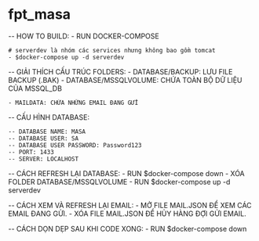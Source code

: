 # fpt_masa

-- HOW TO BUILD:
	- RUN DOCKER-COMPOSE

	# serverdev là nhóm các services nhưng không bao gồm tomcat
	- $docker-compose up -d serverdev

-- GIẢI THÍCH CẤU TRÚC FOLDERS:
	- DATABASE/BACKUP: LƯU FILE BACKUP (.BAK)
	- DATABASE/MSSQLVOLUME: CHỨA TOÀN BỘ DỮ LIỆU CỦA MSSQL_DB

	- MAILDATA: CHỨA NHỮNG EMAIL ĐANG GỬI

-- CẤU HÌNH DATABASE:

	-- DATABASE NAME: MASA
	-- DATABASE USER: SA
	-- DATABASE USER PASSWORD: Password123
	-- PORT: 1433
	-- SERVER: LOCALHOST

-- CÁCH REFRESH LẠI DATABASE:
	- RUN $docker-compose down
	- XÓA FOLDER DATABASE/MSSQLVOLUME
	- RUN $docker-compose up -d serverdev

-- CÁCH XEM VÀ REFRESH LẠI EMAIL:
	- MỞ FILE MAIL.JSON ĐỂ XEM CÁC EMAIL ĐANG GỬI.
	- XÓA FILE MAIL.JSON ĐỂ HỦY HÀNG ĐỢI GỬI EMAIL.

-- CÁCH DỌN DẸP SAU KHI CODE XONG:
	- RUN $docker-compose down